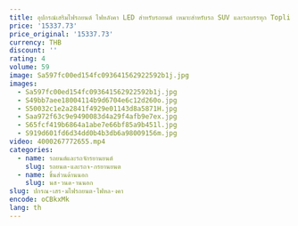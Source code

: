 ```yaml
---
title: อุปกรณ์เสริมไฟรถยนต์ ไฟหลังคา LED สําหรับรถยนต์ เหมาะสําหรับรถ SUV และรถบรรทุก Toplight
price: '15337.73'
price_original: '15337.73'
currency: THB
discount: ''
rating: 4
volume: 59
image: Sa597fc00ed154fc093641562922592b1j.jpg
images:
  - Sa597fc00ed154fc093641562922592b1j.jpg
  - S49bb7aee18004114b9d6704e6c12d260o.jpg
  - S50032c1e2a2841f4929e01143d8a5871H.jpg
  - Saa972f63c9e9490083d4a29f4afb9e7ex.jpg
  - S65fcf419b6864a1abe7e66bf85a9b451l.jpg
  - S919d601fd6d34dd0b4b3db6a98009156m.jpg
video: 4000267772655.mp4
categories:
  - name: รถยนต์และรถจักรยานยนต์
    slug: รถยนต-และรถจ-กรยานยนต
  - name: ชิ้นส่วนด้านนอก
    slug: นส-วนด-านนอก
slug: ปกรณ-เสร-มไฟรถยนต-ไฟหล-งคา
encode: oCBkxMk
lang: th
---
```

  